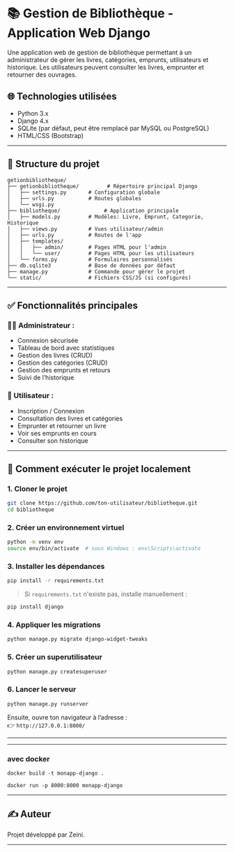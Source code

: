 
# 📚 Gestion de Bibliothèque - Application Web Django

Une application web de gestion de bibliothèque permettant à un administrateur de gérer les livres, catégories, emprunts, utilisateurs et historique. Les utilisateurs peuvent consulter les livres, emprunter et retourner des ouvrages.

## 🌐 Technologies utilisées

- Python 3.x
- Django 4.x
- SQLite (par défaut, peut être remplacé par MySQL ou PostgreSQL)
- HTML/CSS (Bootstrap)

---

## 📁 Structure du projet

```
getionbibliotheque/
├── getionbibliotheque/         # Répertoire principal Django
│   ├── settings.py       # Configuration globale
│   ├── urls.py           # Routes globales
│   └── wsgi.py
├── bibliotheque/              # Application principale
│   ├── models.py         # Modèles: Livre, Emprunt, Categorie, Historique
│   ├── views.py          # Vues utilisateur/admin
│   ├── urls.py           # Routes de l'app
│   ├── templates/
│   │   ├── admin/        # Pages HTML pour l'admin
│   │   └── user/         # Pages HTML pour les utilisateurs
│   └── forms.py          # Formulaires personnalisés
├── db.sqlite3            # Base de données par défaut
├── manage.py             # Commande pour gérer le projet
└── static/               # Fichiers CSS/JS (si configurés)
```

---

## ✅ Fonctionnalités principales

### 👨‍💼 Administrateur :
- Connexion sécurisée
- Tableau de bord avec statistiques
- Gestion des livres (CRUD)
- Gestion des catégories (CRUD)
- Gestion des emprunts et retours
- Suivi de l’historique

### 👤 Utilisateur :
- Inscription / Connexion
- Consultation des livres et catégories
- Emprunter et retourner un livre
- Voir ses emprunts en cours
- Consulter son historique

---

## 🚀 Comment exécuter le projet localement

### 1. Cloner le projet
```bash
git clone https://github.com/ton-utilisateur/bibliotheque.git
cd bibliotheque
```

### 2. Créer un environnement virtuel
```bash
python -m venv env
source env/bin/activate  # sous Windows : env\Scripts\activate
```

### 3. Installer les dépendances
```bash
pip install -r requirements.txt
```

> Si `requirements.txt` n'existe pas, installe manuellement :
```bash
pip install django
```

### 4. Appliquer les migrations
```bash
python manage.py migrate django-widget-tweaks
```

### 5. Créer un superutilisateur
```bash
python manage.py createsuperuser
```

### 6. Lancer le serveur
```bash
python manage.py runserver
```

Ensuite, ouvre ton navigateur à l’adresse :  
👉 `http://127.0.0.1:8000/`

---

---

### avec docker

```
docker build -t monapp-django .
```

```
docker run -p 8000:8000 monapp-django
```


---

## ✍️ Auteur

Projet développé par Zeini.

---

